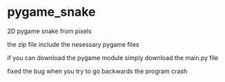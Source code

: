 # pygame_snake
2D pygame snake from pixels

the zip file include the nesessary pygame files

if you can download the pygame module simply download the main.py file

fixed the bug when you try to go backwards the program crash
